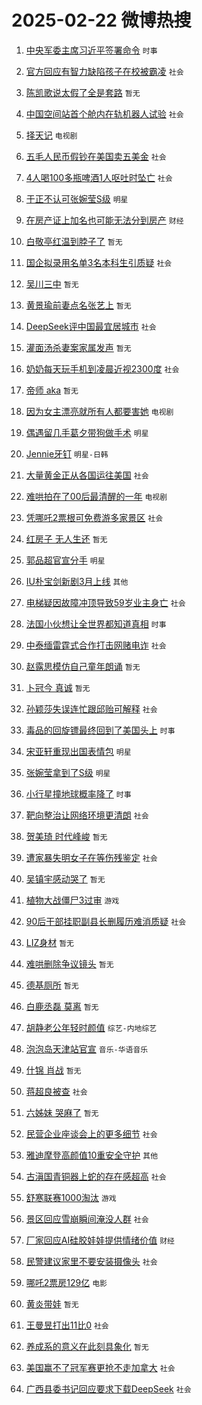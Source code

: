 # 2025-02-22 微博热搜 
1. [中央军委主席习近平签署命令](https://m.weibo.cn/search?containerid=100103type%3D1%26t%3D10%26q%3D%23%E4%B8%AD%E5%A4%AE%E5%86%9B%E5%A7%94%E4%B8%BB%E5%B8%AD%E4%B9%A0%E8%BF%91%E5%B9%B3%E7%AD%BE%E7%BD%B2%E5%91%BD%E4%BB%A4%23&stream_entry_id=51&isnewpage=1&extparam=seat%3D1%26c_type%3D51%26cate%3D10103%26pos%3D0%26q%3D%2523%25E4%25B8%25AD%25E5%25A4%25AE%25E5%2586%259B%25E5%25A7%2594%25E4%25B8%25BB%25E5%25B8%25AD%25E4%25B9%25A0%25E8%25BF%2591%25E5%25B9%25B3%25E7%25AD%25BE%25E7%25BD%25B2%25E5%2591%25BD%25E4%25BB%25A4%2523%26dgr%3D0%26filter_type%3Drealtimehot%26stream_entry_id%3D51%26display_time%3D1740162762%26pre_seqid%3D17401627623000107081204) `时事` 

2. [官方回应有智力缺陷孩子在校被霸凌](https://m.weibo.cn/search?containerid=100103type%3D1%26t%3D10%26q%3D%23%E5%AE%98%E6%96%B9%E5%9B%9E%E5%BA%94%E6%9C%89%E6%99%BA%E5%8A%9B%E7%BC%BA%E9%99%B7%E5%AD%A9%E5%AD%90%E5%9C%A8%E6%A0%A1%E8%A2%AB%E9%9C%B8%E5%87%8C%23&stream_entry_id=31&isnewpage=1&extparam=seat%3D1%26flag%3D2%26realpos%3D1%26lcate%3D5001%26c_type%3D31%26cate%3D5001%26pos%3D0%26band_rank%3D1%26q%3D%2523%25E5%25AE%2598%25E6%2596%25B9%25E5%259B%259E%25E5%25BA%2594%25E6%259C%2589%25E6%2599%25BA%25E5%258A%259B%25E7%25BC%25BA%25E9%2599%25B7%25E5%25AD%25A9%25E5%25AD%2590%25E5%259C%25A8%25E6%25A0%25A1%25E8%25A2%25AB%25E9%259C%25B8%25E5%2587%258C%2523%26dgr%3D0%26filter_type%3Drealtimehot%26stream_entry_id%3D31%26display_time%3D1740162762%26pre_seqid%3D17401627623000107081204) `社会` 

3. [陈凯歌说太假了全是套路](https://m.weibo.cn/search?containerid=100103type%3D1%26t%3D10%26q%3D%E9%99%88%E5%87%AF%E6%AD%8C%E8%AF%B4%E5%A4%AA%E5%81%87%E4%BA%86%E5%85%A8%E6%98%AF%E5%A5%97%E8%B7%AF&stream_entry_id=31&isnewpage=1&extparam=seat%3D1%26flag%3D2%26realpos%3D2%26lcate%3D5001%26c_type%3D31%26cate%3D5001%26pos%3D1%26band_rank%3D2%26q%3D%25E9%2599%2588%25E5%2587%25AF%25E6%25AD%258C%25E8%25AF%25B4%25E5%25A4%25AA%25E5%2581%2587%25E4%25BA%2586%25E5%2585%25A8%25E6%2598%25AF%25E5%25A5%2597%25E8%25B7%25AF%26dgr%3D0%26filter_type%3Drealtimehot%26stream_entry_id%3D31%26display_time%3D1740162762%26pre_seqid%3D17401627623000107081204) `暂无` 

4. [中国空间站首个舱内在轨机器人试验](https://m.weibo.cn/search?containerid=100103type%3D1%26t%3D10%26q%3D%23%E4%B8%AD%E5%9B%BD%E7%A9%BA%E9%97%B4%E7%AB%99%E9%A6%96%E4%B8%AA%E8%88%B1%E5%86%85%E5%9C%A8%E8%BD%A8%E6%9C%BA%E5%99%A8%E4%BA%BA%E8%AF%95%E9%AA%8C%23&stream_entry_id=31&isnewpage=1&extparam=seat%3D1%26flag%3D0%26realpos%3D3%26lcate%3D5001%26c_type%3D31%26cate%3D5001%26pos%3D2%26band_rank%3D3%26q%3D%2523%25E4%25B8%25AD%25E5%259B%25BD%25E7%25A9%25BA%25E9%2597%25B4%25E7%25AB%2599%25E9%25A6%2596%25E4%25B8%25AA%25E8%2588%25B1%25E5%2586%2585%25E5%259C%25A8%25E8%25BD%25A8%25E6%259C%25BA%25E5%2599%25A8%25E4%25BA%25BA%25E8%25AF%2595%25E9%25AA%258C%2523%26dgr%3D0%26filter_type%3Drealtimehot%26stream_entry_id%3D31%26display_time%3D1740162762%26pre_seqid%3D17401627623000107081204) `社会` 

5. [择天记](https://m.weibo.cn/search?containerid=100103type%3D1%26t%3D10%26q%3D%E6%8B%A9%E5%A4%A9%E8%AE%B0&stream_entry_id=31&isnewpage=1&extparam=seat%3D1%26flag%3D2%26realpos%3D4%26lcate%3D5001%26c_type%3D31%26cate%3D5001%26pos%3D3%26band_rank%3D4%26q%3D%25E6%258B%25A9%25E5%25A4%25A9%25E8%25AE%25B0%26dgr%3D0%26filter_type%3Drealtimehot%26stream_entry_id%3D31%26display_time%3D1740162762%26pre_seqid%3D17401627623000107081204) `电视剧` 

6. [五毛人民币假钞在美国卖五美金](https://m.weibo.cn/search?containerid=100103type%3D1%26t%3D10%26q%3D%23%E4%BA%94%E6%AF%9B%E4%BA%BA%E6%B0%91%E5%B8%81%E5%81%87%E9%92%9E%E5%9C%A8%E7%BE%8E%E5%9B%BD%E5%8D%96%E4%BA%94%E7%BE%8E%E9%87%91%23&stream_entry_id=31&isnewpage=1&extparam=seat%3D1%26flag%3D0%26realpos%3D5%26lcate%3D5001%26c_type%3D31%26cate%3D5001%26pos%3D4%26band_rank%3D5%26q%3D%2523%25E4%25BA%2594%25E6%25AF%259B%25E4%25BA%25BA%25E6%25B0%2591%25E5%25B8%2581%25E5%2581%2587%25E9%2592%259E%25E5%259C%25A8%25E7%25BE%258E%25E5%259B%25BD%25E5%258D%2596%25E4%25BA%2594%25E7%25BE%258E%25E9%2587%2591%2523%26dgr%3D0%26filter_type%3Drealtimehot%26stream_entry_id%3D31%26display_time%3D1740162762%26pre_seqid%3D17401627623000107081204) `社会` 

7. [4人喝100多瓶啤酒1人呕吐时坠亡](https://m.weibo.cn/search?containerid=100103type%3D1%26t%3D10%26q%3D%234%E4%BA%BA%E5%96%9D100%E5%A4%9A%E7%93%B6%E5%95%A4%E9%85%921%E4%BA%BA%E5%91%95%E5%90%90%E6%97%B6%E5%9D%A0%E4%BA%A1%23&stream_entry_id=31&isnewpage=1&extparam=seat%3D1%26flag%3D0%26realpos%3D6%26lcate%3D5001%26c_type%3D31%26cate%3D5001%26pos%3D5%26band_rank%3D6%26q%3D%25234%25E4%25BA%25BA%25E5%2596%259D100%25E5%25A4%259A%25E7%2593%25B6%25E5%2595%25A4%25E9%2585%25921%25E4%25BA%25BA%25E5%2591%2595%25E5%2590%2590%25E6%2597%25B6%25E5%259D%25A0%25E4%25BA%25A1%2523%26dgr%3D0%26filter_type%3Drealtimehot%26stream_entry_id%3D31%26display_time%3D1740162762%26pre_seqid%3D17401627623000107081204) `社会` 

8. [于正不认可张婉莹S级](https://m.weibo.cn/search?containerid=100103type%3D1%26t%3D10%26q%3D%23%E4%BA%8E%E6%AD%A3%E4%B8%8D%E8%AE%A4%E5%8F%AF%E5%BC%A0%E5%A9%89%E8%8E%B9S%E7%BA%A7%23&stream_entry_id=31&isnewpage=1&extparam=seat%3D1%26flag%3D0%26realpos%3D7%26lcate%3D5001%26c_type%3D31%26cate%3D5001%26pos%3D6%26band_rank%3D7%26q%3D%2523%25E4%25BA%258E%25E6%25AD%25A3%25E4%25B8%258D%25E8%25AE%25A4%25E5%258F%25AF%25E5%25BC%25A0%25E5%25A9%2589%25E8%258E%25B9S%25E7%25BA%25A7%2523%26dgr%3D0%26filter_type%3Drealtimehot%26stream_entry_id%3D31%26display_time%3D1740162762%26pre_seqid%3D17401627623000107081204) `明星` 

9. [在房产证上加名也可能无法分到房产](https://m.weibo.cn/search?containerid=100103type%3D1%26t%3D10%26q%3D%23%E5%9C%A8%E6%88%BF%E4%BA%A7%E8%AF%81%E4%B8%8A%E5%8A%A0%E5%90%8D%E4%B9%9F%E5%8F%AF%E8%83%BD%E6%97%A0%E6%B3%95%E5%88%86%E5%88%B0%E6%88%BF%E4%BA%A7%23&stream_entry_id=31&isnewpage=1&extparam=seat%3D1%26flag%3D0%26realpos%3D8%26lcate%3D5001%26c_type%3D31%26cate%3D5001%26pos%3D7%26band_rank%3D8%26q%3D%2523%25E5%259C%25A8%25E6%2588%25BF%25E4%25BA%25A7%25E8%25AF%2581%25E4%25B8%258A%25E5%258A%25A0%25E5%2590%258D%25E4%25B9%259F%25E5%258F%25AF%25E8%2583%25BD%25E6%2597%25A0%25E6%25B3%2595%25E5%2588%2586%25E5%2588%25B0%25E6%2588%25BF%25E4%25BA%25A7%2523%26dgr%3D0%26filter_type%3Drealtimehot%26stream_entry_id%3D31%26display_time%3D1740162762%26pre_seqid%3D17401627623000107081204) `财经` 

10. [白敬亭红温到脖子了](https://m.weibo.cn/search?containerid=100103type%3D1%26t%3D10%26q%3D%E7%99%BD%E6%95%AC%E4%BA%AD%E7%BA%A2%E6%B8%A9%E5%88%B0%E8%84%96%E5%AD%90%E4%BA%86&stream_entry_id=31&isnewpage=1&extparam=seat%3D1%26flag%3D1%26realpos%3D9%26lcate%3D5001%26c_type%3D31%26cate%3D5001%26pos%3D8%26band_rank%3D9%26q%3D%25E7%2599%25BD%25E6%2595%25AC%25E4%25BA%25AD%25E7%25BA%25A2%25E6%25B8%25A9%25E5%2588%25B0%25E8%2584%2596%25E5%25AD%2590%25E4%25BA%2586%26dgr%3D0%26filter_type%3Drealtimehot%26stream_entry_id%3D31%26display_time%3D1740162762%26pre_seqid%3D17401627623000107081204) `暂无` 

11. [国企拟录用名单3名本科生引质疑](https://m.weibo.cn/search?containerid=100103type%3D1%26t%3D10%26q%3D%23%E5%9B%BD%E4%BC%81%E6%8B%9F%E5%BD%95%E7%94%A8%E5%90%8D%E5%8D%953%E5%90%8D%E6%9C%AC%E7%A7%91%E7%94%9F%E5%BC%95%E8%B4%A8%E7%96%91%23&stream_entry_id=31&isnewpage=1&extparam=seat%3D1%26flag%3D0%26realpos%3D10%26lcate%3D5001%26c_type%3D31%26cate%3D5001%26pos%3D9%26band_rank%3D10%26q%3D%2523%25E5%259B%25BD%25E4%25BC%2581%25E6%258B%259F%25E5%25BD%2595%25E7%2594%25A8%25E5%2590%258D%25E5%258D%25953%25E5%2590%258D%25E6%259C%25AC%25E7%25A7%2591%25E7%2594%259F%25E5%25BC%2595%25E8%25B4%25A8%25E7%2596%2591%2523%26dgr%3D0%26filter_type%3Drealtimehot%26stream_entry_id%3D31%26display_time%3D1740162762%26pre_seqid%3D17401627623000107081204) `社会` 

12. [吴川三中](https://m.weibo.cn/search?containerid=100103type%3D1%26t%3D10%26q%3D%E5%90%B4%E5%B7%9D%E4%B8%89%E4%B8%AD&stream_entry_id=31&isnewpage=1&extparam=seat%3D1%26flag%3D2%26realpos%3D11%26lcate%3D5001%26c_type%3D31%26cate%3D5001%26pos%3D10%26band_rank%3D11%26q%3D%25E5%2590%25B4%25E5%25B7%259D%25E4%25B8%2589%25E4%25B8%25AD%26dgr%3D0%26filter_type%3Drealtimehot%26stream_entry_id%3D31%26display_time%3D1740162762%26pre_seqid%3D17401627623000107081204) `暂无` 

13. [黄景瑜前妻点名张艺上](https://m.weibo.cn/search?containerid=100103type%3D1%26t%3D10%26q%3D%23%E9%BB%84%E6%99%AF%E7%91%9C%E5%89%8D%E5%A6%BB%E7%82%B9%E5%90%8D%E5%BC%A0%E8%89%BA%E4%B8%8A%23&stream_entry_id=31&isnewpage=1&extparam=seat%3D1%26flag%3D2%26realpos%3D12%26lcate%3D5001%26c_type%3D31%26cate%3D5001%26pos%3D11%26band_rank%3D12%26q%3D%2523%25E9%25BB%2584%25E6%2599%25AF%25E7%2591%259C%25E5%2589%258D%25E5%25A6%25BB%25E7%2582%25B9%25E5%2590%258D%25E5%25BC%25A0%25E8%2589%25BA%25E4%25B8%258A%2523%26dgr%3D0%26filter_type%3Drealtimehot%26stream_entry_id%3D31%26display_time%3D1740162762%26pre_seqid%3D17401627623000107081204) `暂无` 

14. [DeepSeek评中国最宜居城市](https://m.weibo.cn/search?containerid=100103type%3D1%26t%3D10%26q%3D%23DeepSeek%E8%AF%84%E4%B8%AD%E5%9B%BD%E6%9C%80%E5%AE%9C%E5%B1%85%E5%9F%8E%E5%B8%82%23&stream_entry_id=31&isnewpage=1&extparam=seat%3D1%26flag%3D0%26realpos%3D13%26lcate%3D5001%26c_type%3D31%26cate%3D5001%26pos%3D12%26band_rank%3D13%26q%3D%2523DeepSeek%25E8%25AF%2584%25E4%25B8%25AD%25E5%259B%25BD%25E6%259C%2580%25E5%25AE%259C%25E5%25B1%2585%25E5%259F%258E%25E5%25B8%2582%2523%26dgr%3D0%26filter_type%3Drealtimehot%26stream_entry_id%3D31%26display_time%3D1740162762%26pre_seqid%3D17401627623000107081204) `社会` 

15. [灌面汤杀妻案家属发声](https://m.weibo.cn/search?containerid=100103type%3D1%26t%3D10%26q%3D%23%E7%81%8C%E9%9D%A2%E6%B1%A4%E6%9D%80%E5%A6%BB%E6%A1%88%E5%AE%B6%E5%B1%9E%E5%8F%91%E5%A3%B0%23&stream_entry_id=31&isnewpage=1&extparam=seat%3D1%26flag%3D0%26realpos%3D14%26lcate%3D5001%26c_type%3D31%26cate%3D5001%26pos%3D13%26band_rank%3D14%26q%3D%2523%25E7%2581%258C%25E9%259D%25A2%25E6%25B1%25A4%25E6%259D%2580%25E5%25A6%25BB%25E6%25A1%2588%25E5%25AE%25B6%25E5%25B1%259E%25E5%258F%2591%25E5%25A3%25B0%2523%26dgr%3D0%26filter_type%3Drealtimehot%26stream_entry_id%3D31%26display_time%3D1740162762%26pre_seqid%3D17401627623000107081204) `暂无` 

16. [奶奶每天玩手机到凌晨近视2300度](https://m.weibo.cn/search?containerid=100103type%3D1%26t%3D10%26q%3D%23%E5%A5%B6%E5%A5%B6%E6%AF%8F%E5%A4%A9%E7%8E%A9%E6%89%8B%E6%9C%BA%E5%88%B0%E5%87%8C%E6%99%A8%E8%BF%91%E8%A7%862300%E5%BA%A6%23&stream_entry_id=31&isnewpage=1&extparam=seat%3D1%26flag%3D0%26realpos%3D15%26lcate%3D5001%26c_type%3D31%26cate%3D5001%26pos%3D14%26band_rank%3D15%26q%3D%2523%25E5%25A5%25B6%25E5%25A5%25B6%25E6%25AF%258F%25E5%25A4%25A9%25E7%258E%25A9%25E6%2589%258B%25E6%259C%25BA%25E5%2588%25B0%25E5%2587%258C%25E6%2599%25A8%25E8%25BF%2591%25E8%25A7%25862300%25E5%25BA%25A6%2523%26dgr%3D0%26filter_type%3Drealtimehot%26stream_entry_id%3D31%26display_time%3D1740162762%26pre_seqid%3D17401627623000107081204) `社会` 

17. [帝师 aka](https://m.weibo.cn/search?containerid=100103type%3D1%26t%3D10%26q%3D%E5%B8%9D%E5%B8%88+aka&stream_entry_id=31&isnewpage=1&extparam=seat%3D1%26flag%3D0%26realpos%3D16%26lcate%3D5001%26c_type%3D31%26cate%3D5001%26pos%3D15%26band_rank%3D16%26q%3D%25E5%25B8%259D%25E5%25B8%2588%2520aka%26dgr%3D0%26filter_type%3Drealtimehot%26stream_entry_id%3D31%26display_time%3D1740162762%26pre_seqid%3D17401627623000107081204) `暂无` 

18. [因为女主漂亮就所有人都要害她](https://m.weibo.cn/search?containerid=100103type%3D1%26t%3D10%26q%3D%E5%9B%A0%E4%B8%BA%E5%A5%B3%E4%B8%BB%E6%BC%82%E4%BA%AE%E5%B0%B1%E6%89%80%E6%9C%89%E4%BA%BA%E9%83%BD%E8%A6%81%E5%AE%B3%E5%A5%B9&stream_entry_id=31&isnewpage=1&extparam=seat%3D1%26flag%3D0%26realpos%3D17%26lcate%3D5001%26c_type%3D31%26cate%3D5001%26pos%3D16%26band_rank%3D17%26q%3D%25E5%259B%25A0%25E4%25B8%25BA%25E5%25A5%25B3%25E4%25B8%25BB%25E6%25BC%2582%25E4%25BA%25AE%25E5%25B0%25B1%25E6%2589%2580%25E6%259C%2589%25E4%25BA%25BA%25E9%2583%25BD%25E8%25A6%2581%25E5%25AE%25B3%25E5%25A5%25B9%26dgr%3D0%26filter_type%3Drealtimehot%26stream_entry_id%3D31%26display_time%3D1740162762%26pre_seqid%3D17401627623000107081204) `电视剧` 

19. [偶遇留几手葛夕带狗做手术](https://m.weibo.cn/search?containerid=100103type%3D1%26t%3D10%26q%3D%23%E5%81%B6%E9%81%87%E7%95%99%E5%87%A0%E6%89%8B%E8%91%9B%E5%A4%95%E5%B8%A6%E7%8B%97%E5%81%9A%E6%89%8B%E6%9C%AF%23&stream_entry_id=31&isnewpage=1&extparam=seat%3D1%26flag%3D0%26realpos%3D18%26lcate%3D5001%26c_type%3D31%26cate%3D5001%26pos%3D17%26band_rank%3D18%26q%3D%2523%25E5%2581%25B6%25E9%2581%2587%25E7%2595%2599%25E5%2587%25A0%25E6%2589%258B%25E8%2591%259B%25E5%25A4%2595%25E5%25B8%25A6%25E7%258B%2597%25E5%2581%259A%25E6%2589%258B%25E6%259C%25AF%2523%26dgr%3D0%26filter_type%3Drealtimehot%26stream_entry_id%3D31%26display_time%3D1740162762%26pre_seqid%3D17401627623000107081204) `明星` 

20. [Jennie牙钉](https://m.weibo.cn/search?containerid=100103type%3D1%26t%3D10%26q%3D%23Jennie%E7%89%99%E9%92%89%23&stream_entry_id=31&isnewpage=1&extparam=seat%3D1%26flag%3D0%26realpos%3D19%26lcate%3D5001%26c_type%3D31%26cate%3D5001%26pos%3D18%26band_rank%3D19%26q%3D%2523Jennie%25E7%2589%2599%25E9%2592%2589%2523%26dgr%3D0%26filter_type%3Drealtimehot%26stream_entry_id%3D31%26display_time%3D1740162762%26pre_seqid%3D17401627623000107081204) `明星-日韩` 

21. [大量黄金正从各国运往美国](https://m.weibo.cn/search?containerid=100103type%3D1%26t%3D10%26q%3D%23%E5%A4%A7%E9%87%8F%E9%BB%84%E9%87%91%E6%AD%A3%E4%BB%8E%E5%90%84%E5%9B%BD%E8%BF%90%E5%BE%80%E7%BE%8E%E5%9B%BD%23&stream_entry_id=31&isnewpage=1&extparam=seat%3D1%26flag%3D0%26realpos%3D20%26lcate%3D5001%26c_type%3D31%26cate%3D5001%26pos%3D19%26band_rank%3D20%26q%3D%2523%25E5%25A4%25A7%25E9%2587%258F%25E9%25BB%2584%25E9%2587%2591%25E6%25AD%25A3%25E4%25BB%258E%25E5%2590%2584%25E5%259B%25BD%25E8%25BF%2590%25E5%25BE%2580%25E7%25BE%258E%25E5%259B%25BD%2523%26dgr%3D0%26filter_type%3Drealtimehot%26stream_entry_id%3D31%26display_time%3D1740162762%26pre_seqid%3D17401627623000107081204) `社会` 

22. [难哄拍在了00后最清醒的一年](https://m.weibo.cn/search?containerid=100103type%3D1%26t%3D10%26q%3D%E9%9A%BE%E5%93%84%E6%8B%8D%E5%9C%A8%E4%BA%8600%E5%90%8E%E6%9C%80%E6%B8%85%E9%86%92%E7%9A%84%E4%B8%80%E5%B9%B4&stream_entry_id=31&isnewpage=1&extparam=seat%3D1%26flag%3D2%26realpos%3D21%26lcate%3D5001%26c_type%3D31%26cate%3D5001%26pos%3D20%26band_rank%3D21%26q%3D%25E9%259A%25BE%25E5%2593%2584%25E6%258B%258D%25E5%259C%25A8%25E4%25BA%258600%25E5%2590%258E%25E6%259C%2580%25E6%25B8%2585%25E9%2586%2592%25E7%259A%2584%25E4%25B8%2580%25E5%25B9%25B4%26dgr%3D0%26filter_type%3Drealtimehot%26stream_entry_id%3D31%26display_time%3D1740162762%26pre_seqid%3D17401627623000107081204) `电视剧` 

23. [凭哪吒2票根可免费游多家景区](https://m.weibo.cn/search?containerid=100103type%3D1%26t%3D10%26q%3D%23%E5%87%AD%E5%93%AA%E5%90%922%E7%A5%A8%E6%A0%B9%E5%8F%AF%E5%85%8D%E8%B4%B9%E6%B8%B8%E5%A4%9A%E5%AE%B6%E6%99%AF%E5%8C%BA%23&stream_entry_id=31&isnewpage=1&extparam=seat%3D1%26flag%3D0%26realpos%3D22%26lcate%3D5001%26c_type%3D31%26cate%3D5001%26pos%3D21%26band_rank%3D22%26q%3D%2523%25E5%2587%25AD%25E5%2593%25AA%25E5%2590%25922%25E7%25A5%25A8%25E6%25A0%25B9%25E5%258F%25AF%25E5%2585%258D%25E8%25B4%25B9%25E6%25B8%25B8%25E5%25A4%259A%25E5%25AE%25B6%25E6%2599%25AF%25E5%258C%25BA%2523%26dgr%3D0%26filter_type%3Drealtimehot%26stream_entry_id%3D31%26display_time%3D1740162762%26pre_seqid%3D17401627623000107081204) `社会` 

24. [红房子 无人生还](https://m.weibo.cn/search?containerid=100103type%3D1%26t%3D10%26q%3D%E7%BA%A2%E6%88%BF%E5%AD%90+%E6%97%A0%E4%BA%BA%E7%94%9F%E8%BF%98&stream_entry_id=31&isnewpage=1&extparam=seat%3D1%26flag%3D0%26realpos%3D23%26lcate%3D5001%26c_type%3D31%26cate%3D5001%26pos%3D22%26band_rank%3D23%26q%3D%25E7%25BA%25A2%25E6%2588%25BF%25E5%25AD%2590%2520%25E6%2597%25A0%25E4%25BA%25BA%25E7%2594%259F%25E8%25BF%2598%26dgr%3D0%26filter_type%3Drealtimehot%26stream_entry_id%3D31%26display_time%3D1740162762%26pre_seqid%3D17401627623000107081204) `暂无` 

25. [郭品超官宣分手](https://m.weibo.cn/search?containerid=100103type%3D1%26t%3D10%26q%3D%23%E9%83%AD%E5%93%81%E8%B6%85%E5%AE%98%E5%AE%A3%E5%88%86%E6%89%8B%23&stream_entry_id=31&isnewpage=1&extparam=seat%3D1%26flag%3D0%26realpos%3D24%26lcate%3D5001%26c_type%3D31%26cate%3D5001%26pos%3D23%26band_rank%3D24%26q%3D%2523%25E9%2583%25AD%25E5%2593%2581%25E8%25B6%2585%25E5%25AE%2598%25E5%25AE%25A3%25E5%2588%2586%25E6%2589%258B%2523%26dgr%3D0%26filter_type%3Drealtimehot%26stream_entry_id%3D31%26display_time%3D1740162762%26pre_seqid%3D17401627623000107081204) `明星` 

26. [IU朴宝剑新剧3月上线](https://m.weibo.cn/search?containerid=100103type%3D1%26t%3D10%26q%3D%23IU%E6%9C%B4%E5%AE%9D%E5%89%91%E6%96%B0%E5%89%A73%E6%9C%88%E4%B8%8A%E7%BA%BF%23&stream_entry_id=31&isnewpage=1&extparam=seat%3D1%26flag%3D1%26realpos%3D25%26lcate%3D5001%26c_type%3D31%26cate%3D5001%26pos%3D24%26band_rank%3D25%26q%3D%2523IU%25E6%259C%25B4%25E5%25AE%259D%25E5%2589%2591%25E6%2596%25B0%25E5%2589%25A73%25E6%259C%2588%25E4%25B8%258A%25E7%25BA%25BF%2523%26dgr%3D0%26filter_type%3Drealtimehot%26stream_entry_id%3D31%26display_time%3D1740162762%26pre_seqid%3D17401627623000107081204) `其他` 

27. [电梯疑因故障冲顶导致59岁业主身亡](https://m.weibo.cn/search?containerid=100103type%3D1%26t%3D10%26q%3D%23%E7%94%B5%E6%A2%AF%E7%96%91%E5%9B%A0%E6%95%85%E9%9A%9C%E5%86%B2%E9%A1%B6%E5%AF%BC%E8%87%B459%E5%B2%81%E4%B8%9A%E4%B8%BB%E8%BA%AB%E4%BA%A1%23&stream_entry_id=31&isnewpage=1&extparam=seat%3D1%26flag%3D0%26realpos%3D26%26lcate%3D5001%26c_type%3D31%26cate%3D5001%26pos%3D25%26band_rank%3D26%26q%3D%2523%25E7%2594%25B5%25E6%25A2%25AF%25E7%2596%2591%25E5%259B%25A0%25E6%2595%2585%25E9%259A%259C%25E5%2586%25B2%25E9%25A1%25B6%25E5%25AF%25BC%25E8%2587%25B459%25E5%25B2%2581%25E4%25B8%259A%25E4%25B8%25BB%25E8%25BA%25AB%25E4%25BA%25A1%2523%26dgr%3D0%26filter_type%3Drealtimehot%26stream_entry_id%3D31%26display_time%3D1740162762%26pre_seqid%3D17401627623000107081204) `社会` 

28. [法国小伙想让全世界都知道真相](https://m.weibo.cn/search?containerid=100103type%3D1%26t%3D10%26q%3D%23%E6%B3%95%E5%9B%BD%E5%B0%8F%E4%BC%99%E6%83%B3%E8%AE%A9%E5%85%A8%E4%B8%96%E7%95%8C%E9%83%BD%E7%9F%A5%E9%81%93%E7%9C%9F%E7%9B%B8%23&stream_entry_id=31&isnewpage=1&extparam=seat%3D1%26flag%3D1%26realpos%3D27%26lcate%3D5001%26c_type%3D31%26cate%3D5001%26pos%3D26%26band_rank%3D27%26q%3D%2523%25E6%25B3%2595%25E5%259B%25BD%25E5%25B0%258F%25E4%25BC%2599%25E6%2583%25B3%25E8%25AE%25A9%25E5%2585%25A8%25E4%25B8%2596%25E7%2595%258C%25E9%2583%25BD%25E7%259F%25A5%25E9%2581%2593%25E7%259C%259F%25E7%259B%25B8%2523%26dgr%3D0%26filter_type%3Drealtimehot%26stream_entry_id%3D31%26display_time%3D1740162762%26pre_seqid%3D17401627623000107081204) `时事` 

29. [中泰缅雷霆式合作打击网赌电诈](https://m.weibo.cn/search?containerid=100103type%3D1%26t%3D10%26q%3D%23%E4%B8%AD%E6%B3%B0%E7%BC%85%E9%9B%B7%E9%9C%86%E5%BC%8F%E5%90%88%E4%BD%9C%E6%89%93%E5%87%BB%E7%BD%91%E8%B5%8C%E7%94%B5%E8%AF%88%23&stream_entry_id=31&isnewpage=1&extparam=seat%3D1%26flag%3D1%26realpos%3D28%26lcate%3D5001%26c_type%3D31%26cate%3D5001%26pos%3D27%26band_rank%3D28%26q%3D%2523%25E4%25B8%25AD%25E6%25B3%25B0%25E7%25BC%2585%25E9%259B%25B7%25E9%259C%2586%25E5%25BC%258F%25E5%2590%2588%25E4%25BD%259C%25E6%2589%2593%25E5%2587%25BB%25E7%25BD%2591%25E8%25B5%258C%25E7%2594%25B5%25E8%25AF%2588%2523%26dgr%3D0%26filter_type%3Drealtimehot%26stream_entry_id%3D31%26display_time%3D1740162762%26pre_seqid%3D17401627623000107081204) `社会` 

30. [赵露思模仿自己童年朗诵](https://m.weibo.cn/search?containerid=100103type%3D1%26t%3D10%26q%3D%23%E8%B5%B5%E9%9C%B2%E6%80%9D%E6%A8%A1%E4%BB%BF%E8%87%AA%E5%B7%B1%E7%AB%A5%E5%B9%B4%E6%9C%97%E8%AF%B5%23&stream_entry_id=31&isnewpage=1&extparam=seat%3D1%26flag%3D0%26realpos%3D29%26lcate%3D5001%26c_type%3D31%26cate%3D5001%26pos%3D28%26band_rank%3D29%26q%3D%2523%25E8%25B5%25B5%25E9%259C%25B2%25E6%2580%259D%25E6%25A8%25A1%25E4%25BB%25BF%25E8%2587%25AA%25E5%25B7%25B1%25E7%25AB%25A5%25E5%25B9%25B4%25E6%259C%2597%25E8%25AF%25B5%2523%26dgr%3D0%26filter_type%3Drealtimehot%26stream_entry_id%3D31%26display_time%3D1740162762%26pre_seqid%3D17401627623000107081204) `暂无` 

31. [卜冠今 真诚](https://m.weibo.cn/search?containerid=100103type%3D1%26t%3D10%26q%3D%E5%8D%9C%E5%86%A0%E4%BB%8A+%E7%9C%9F%E8%AF%9A&stream_entry_id=31&isnewpage=1&extparam=seat%3D1%26flag%3D0%26realpos%3D30%26lcate%3D5001%26c_type%3D31%26cate%3D5001%26pos%3D29%26band_rank%3D30%26q%3D%25E5%258D%259C%25E5%2586%25A0%25E4%25BB%258A%2520%25E7%259C%259F%25E8%25AF%259A%26dgr%3D0%26filter_type%3Drealtimehot%26stream_entry_id%3D31%26display_time%3D1740162762%26pre_seqid%3D17401627623000107081204) `暂无` 

32. [孙颖莎失误连忙跟邱贻可解释](https://m.weibo.cn/search?containerid=100103type%3D1%26t%3D10%26q%3D%23%E5%AD%99%E9%A2%96%E8%8E%8E%E5%A4%B1%E8%AF%AF%E8%BF%9E%E5%BF%99%E8%B7%9F%E9%82%B1%E8%B4%BB%E5%8F%AF%E8%A7%A3%E9%87%8A%23&stream_entry_id=31&isnewpage=1&extparam=seat%3D1%26flag%3D0%26realpos%3D31%26lcate%3D5001%26c_type%3D31%26cate%3D5001%26pos%3D30%26band_rank%3D31%26q%3D%2523%25E5%25AD%2599%25E9%25A2%2596%25E8%258E%258E%25E5%25A4%25B1%25E8%25AF%25AF%25E8%25BF%259E%25E5%25BF%2599%25E8%25B7%259F%25E9%2582%25B1%25E8%25B4%25BB%25E5%258F%25AF%25E8%25A7%25A3%25E9%2587%258A%2523%26dgr%3D0%26filter_type%3Drealtimehot%26stream_entry_id%3D31%26display_time%3D1740162762%26pre_seqid%3D17401627623000107081204) `社会` 

33. [毒品的回旋镖最终回到了美国头上](https://m.weibo.cn/search?containerid=100103type%3D1%26t%3D10%26q%3D%23%E6%AF%92%E5%93%81%E7%9A%84%E5%9B%9E%E6%97%8B%E9%95%96%E6%9C%80%E7%BB%88%E5%9B%9E%E5%88%B0%E4%BA%86%E7%BE%8E%E5%9B%BD%E5%A4%B4%E4%B8%8A%23&stream_entry_id=31&isnewpage=1&extparam=seat%3D1%26flag%3D0%26realpos%3D32%26lcate%3D5001%26c_type%3D31%26cate%3D5001%26pos%3D31%26band_rank%3D32%26q%3D%2523%25E6%25AF%2592%25E5%2593%2581%25E7%259A%2584%25E5%259B%259E%25E6%2597%258B%25E9%2595%2596%25E6%259C%2580%25E7%25BB%2588%25E5%259B%259E%25E5%2588%25B0%25E4%25BA%2586%25E7%25BE%258E%25E5%259B%25BD%25E5%25A4%25B4%25E4%25B8%258A%2523%26dgr%3D0%26filter_type%3Drealtimehot%26stream_entry_id%3D31%26display_time%3D1740162762%26pre_seqid%3D17401627623000107081204) `时事` 

34. [宋亚轩重现出国表情包](https://m.weibo.cn/search?containerid=100103type%3D1%26t%3D10%26q%3D%23%E5%AE%8B%E4%BA%9A%E8%BD%A9%E9%87%8D%E7%8E%B0%E5%87%BA%E5%9B%BD%E8%A1%A8%E6%83%85%E5%8C%85%23&stream_entry_id=31&isnewpage=1&extparam=seat%3D1%26flag%3D0%26realpos%3D33%26lcate%3D5001%26c_type%3D31%26cate%3D5001%26pos%3D32%26band_rank%3D33%26q%3D%2523%25E5%25AE%258B%25E4%25BA%259A%25E8%25BD%25A9%25E9%2587%258D%25E7%258E%25B0%25E5%2587%25BA%25E5%259B%25BD%25E8%25A1%25A8%25E6%2583%2585%25E5%258C%2585%2523%26dgr%3D0%26filter_type%3Drealtimehot%26stream_entry_id%3D31%26display_time%3D1740162762%26pre_seqid%3D17401627623000107081204) `明星` 

35. [张婉莹拿到了S级](https://m.weibo.cn/search?containerid=100103type%3D1%26t%3D10%26q%3D%23%E5%BC%A0%E5%A9%89%E8%8E%B9%E6%8B%BF%E5%88%B0%E4%BA%86S%E7%BA%A7%23&stream_entry_id=31&isnewpage=1&extparam=seat%3D1%26flag%3D0%26realpos%3D34%26lcate%3D5001%26c_type%3D31%26cate%3D5001%26pos%3D33%26band_rank%3D34%26q%3D%2523%25E5%25BC%25A0%25E5%25A9%2589%25E8%258E%25B9%25E6%258B%25BF%25E5%2588%25B0%25E4%25BA%2586S%25E7%25BA%25A7%2523%26dgr%3D0%26filter_type%3Drealtimehot%26stream_entry_id%3D31%26display_time%3D1740162762%26pre_seqid%3D17401627623000107081204) `明星` 

36. [小行星撞地球概率降了](https://m.weibo.cn/search?containerid=100103type%3D1%26t%3D10%26q%3D%23%E5%B0%8F%E8%A1%8C%E6%98%9F%E6%92%9E%E5%9C%B0%E7%90%83%E6%A6%82%E7%8E%87%E9%99%8D%E4%BA%86%23&stream_entry_id=31&isnewpage=1&extparam=seat%3D1%26flag%3D0%26realpos%3D35%26lcate%3D5001%26c_type%3D31%26cate%3D5001%26pos%3D34%26band_rank%3D35%26q%3D%2523%25E5%25B0%258F%25E8%25A1%258C%25E6%2598%259F%25E6%2592%259E%25E5%259C%25B0%25E7%2590%2583%25E6%25A6%2582%25E7%258E%2587%25E9%2599%258D%25E4%25BA%2586%2523%26dgr%3D0%26filter_type%3Drealtimehot%26stream_entry_id%3D31%26display_time%3D1740162762%26pre_seqid%3D17401627623000107081204) `时事` 

37. [靶向整治让网络环境更清朗](https://m.weibo.cn/search?containerid=100103type%3D1%26t%3D10%26q%3D%23%E9%9D%B6%E5%90%91%E6%95%B4%E6%B2%BB%E8%AE%A9%E7%BD%91%E7%BB%9C%E7%8E%AF%E5%A2%83%E6%9B%B4%E6%B8%85%E6%9C%97%23&stream_entry_id=31&isnewpage=1&extparam=seat%3D1%26flag%3D1%26realpos%3D36%26lcate%3D5001%26c_type%3D31%26cate%3D5001%26pos%3D35%26band_rank%3D36%26q%3D%2523%25E9%259D%25B6%25E5%2590%2591%25E6%2595%25B4%25E6%25B2%25BB%25E8%25AE%25A9%25E7%25BD%2591%25E7%25BB%259C%25E7%258E%25AF%25E5%25A2%2583%25E6%259B%25B4%25E6%25B8%2585%25E6%259C%2597%2523%26dgr%3D0%26filter_type%3Drealtimehot%26stream_entry_id%3D31%26display_time%3D1740162762%26pre_seqid%3D17401627623000107081204) `社会` 

38. [贺美琦 时代峰峻](https://m.weibo.cn/search?containerid=100103type%3D1%26t%3D10%26q%3D%E8%B4%BA%E7%BE%8E%E7%90%A6+%E6%97%B6%E4%BB%A3%E5%B3%B0%E5%B3%BB&stream_entry_id=31&isnewpage=1&extparam=seat%3D1%26flag%3D0%26realpos%3D37%26lcate%3D5001%26c_type%3D31%26cate%3D5001%26pos%3D36%26band_rank%3D37%26q%3D%25E8%25B4%25BA%25E7%25BE%258E%25E7%2590%25A6%2520%25E6%2597%25B6%25E4%25BB%25A3%25E5%25B3%25B0%25E5%25B3%25BB%26dgr%3D0%26filter_type%3Drealtimehot%26stream_entry_id%3D31%26display_time%3D1740162762%26pre_seqid%3D17401627623000107081204) `暂无` 

39. [遭家暴失明女子在等伤残鉴定](https://m.weibo.cn/search?containerid=100103type%3D1%26t%3D10%26q%3D%23%E9%81%AD%E5%AE%B6%E6%9A%B4%E5%A4%B1%E6%98%8E%E5%A5%B3%E5%AD%90%E5%9C%A8%E7%AD%89%E4%BC%A4%E6%AE%8B%E9%89%B4%E5%AE%9A%23&stream_entry_id=31&isnewpage=1&extparam=seat%3D1%26flag%3D0%26realpos%3D38%26lcate%3D5001%26c_type%3D31%26cate%3D5001%26pos%3D37%26band_rank%3D38%26q%3D%2523%25E9%2581%25AD%25E5%25AE%25B6%25E6%259A%25B4%25E5%25A4%25B1%25E6%2598%258E%25E5%25A5%25B3%25E5%25AD%2590%25E5%259C%25A8%25E7%25AD%2589%25E4%25BC%25A4%25E6%25AE%258B%25E9%2589%25B4%25E5%25AE%259A%2523%26dgr%3D0%26filter_type%3Drealtimehot%26stream_entry_id%3D31%26display_time%3D1740162762%26pre_seqid%3D17401627623000107081204) `社会` 

40. [吴镇宇感动哭了](https://m.weibo.cn/search?containerid=100103type%3D1%26t%3D10%26q%3D%E5%90%B4%E9%95%87%E5%AE%87%E6%84%9F%E5%8A%A8%E5%93%AD%E4%BA%86&stream_entry_id=31&isnewpage=1&extparam=seat%3D1%26flag%3D0%26realpos%3D39%26lcate%3D5001%26c_type%3D31%26cate%3D5001%26pos%3D38%26band_rank%3D39%26q%3D%25E5%2590%25B4%25E9%2595%2587%25E5%25AE%2587%25E6%2584%259F%25E5%258A%25A8%25E5%2593%25AD%25E4%25BA%2586%26dgr%3D0%26filter_type%3Drealtimehot%26stream_entry_id%3D31%26display_time%3D1740162762%26pre_seqid%3D17401627623000107081204) `暂无` 

41. [植物大战僵尸3过审](https://m.weibo.cn/search?containerid=100103type%3D1%26t%3D10%26q%3D%23%E6%A4%8D%E7%89%A9%E5%A4%A7%E6%88%98%E5%83%B5%E5%B0%B83%E8%BF%87%E5%AE%A1%23&stream_entry_id=31&isnewpage=1&extparam=seat%3D1%26flag%3D0%26realpos%3D40%26lcate%3D5001%26c_type%3D31%26cate%3D5001%26pos%3D39%26band_rank%3D40%26q%3D%2523%25E6%25A4%258D%25E7%2589%25A9%25E5%25A4%25A7%25E6%2588%2598%25E5%2583%25B5%25E5%25B0%25B83%25E8%25BF%2587%25E5%25AE%25A1%2523%26dgr%3D0%26filter_type%3Drealtimehot%26stream_entry_id%3D31%26display_time%3D1740162762%26pre_seqid%3D17401627623000107081204) `游戏` 

42. [90后干部挂职副县长删履历难消质疑](https://m.weibo.cn/search?containerid=100103type%3D1%26t%3D10%26q%3D%2390%E5%90%8E%E5%B9%B2%E9%83%A8%E6%8C%82%E8%81%8C%E5%89%AF%E5%8E%BF%E9%95%BF%E5%88%A0%E5%B1%A5%E5%8E%86%E9%9A%BE%E6%B6%88%E8%B4%A8%E7%96%91%23&stream_entry_id=31&isnewpage=1&extparam=seat%3D1%26flag%3D0%26realpos%3D41%26lcate%3D5001%26c_type%3D31%26cate%3D5001%26pos%3D40%26band_rank%3D41%26q%3D%252390%25E5%2590%258E%25E5%25B9%25B2%25E9%2583%25A8%25E6%258C%2582%25E8%2581%258C%25E5%2589%25AF%25E5%258E%25BF%25E9%2595%25BF%25E5%2588%25A0%25E5%25B1%25A5%25E5%258E%2586%25E9%259A%25BE%25E6%25B6%2588%25E8%25B4%25A8%25E7%2596%2591%2523%26dgr%3D0%26filter_type%3Drealtimehot%26stream_entry_id%3D31%26display_time%3D1740162762%26pre_seqid%3D17401627623000107081204) `社会` 

43. [LIZ身材](https://m.weibo.cn/search?containerid=100103type%3D1%26t%3D10%26q%3DLIZ%E8%BA%AB%E6%9D%90&stream_entry_id=31&isnewpage=1&extparam=seat%3D1%26flag%3D0%26realpos%3D42%26lcate%3D5001%26c_type%3D31%26cate%3D5001%26pos%3D41%26band_rank%3D42%26q%3DLIZ%25E8%25BA%25AB%25E6%259D%2590%26dgr%3D0%26filter_type%3Drealtimehot%26stream_entry_id%3D31%26display_time%3D1740162762%26pre_seqid%3D17401627623000107081204) `暂无` 

44. [难哄删除争议镜头](https://m.weibo.cn/search?containerid=100103type%3D1%26t%3D10%26q%3D%E9%9A%BE%E5%93%84%E5%88%A0%E9%99%A4%E4%BA%89%E8%AE%AE%E9%95%9C%E5%A4%B4&stream_entry_id=31&isnewpage=1&extparam=seat%3D1%26flag%3D0%26realpos%3D43%26lcate%3D5001%26c_type%3D31%26cate%3D5001%26pos%3D42%26band_rank%3D43%26q%3D%25E9%259A%25BE%25E5%2593%2584%25E5%2588%25A0%25E9%2599%25A4%25E4%25BA%2589%25E8%25AE%25AE%25E9%2595%259C%25E5%25A4%25B4%26dgr%3D0%26filter_type%3Drealtimehot%26stream_entry_id%3D31%26display_time%3D1740162762%26pre_seqid%3D17401627623000107081204) `暂无` 

45. [德基厕所](https://m.weibo.cn/search?containerid=100103type%3D1%26t%3D10%26q%3D%E5%BE%B7%E5%9F%BA%E5%8E%95%E6%89%80&stream_entry_id=31&isnewpage=1&extparam=seat%3D1%26flag%3D0%26realpos%3D44%26lcate%3D5001%26c_type%3D31%26cate%3D5001%26pos%3D43%26band_rank%3D44%26q%3D%25E5%25BE%25B7%25E5%259F%25BA%25E5%258E%2595%25E6%2589%2580%26dgr%3D0%26filter_type%3Drealtimehot%26stream_entry_id%3D31%26display_time%3D1740162762%26pre_seqid%3D17401627623000107081204) `暂无` 

46. [白鹿丞磊 莫离](https://m.weibo.cn/search?containerid=100103type%3D1%26t%3D10%26q%3D%E7%99%BD%E9%B9%BF%E4%B8%9E%E7%A3%8A+%E8%8E%AB%E7%A6%BB&stream_entry_id=31&isnewpage=1&extparam=seat%3D1%26flag%3D0%26realpos%3D45%26lcate%3D5001%26c_type%3D31%26cate%3D5001%26pos%3D44%26band_rank%3D45%26q%3D%25E7%2599%25BD%25E9%25B9%25BF%25E4%25B8%259E%25E7%25A3%258A%2520%25E8%258E%25AB%25E7%25A6%25BB%26dgr%3D0%26filter_type%3Drealtimehot%26stream_entry_id%3D31%26display_time%3D1740162762%26pre_seqid%3D17401627623000107081204) `暂无` 

47. [胡静老公年轻时颜值](https://m.weibo.cn/search?containerid=100103type%3D1%26t%3D10%26q%3D%23%E8%83%A1%E9%9D%99%E8%80%81%E5%85%AC%E5%B9%B4%E8%BD%BB%E6%97%B6%E9%A2%9C%E5%80%BC%23&stream_entry_id=31&isnewpage=1&extparam=seat%3D1%26flag%3D0%26realpos%3D46%26lcate%3D5001%26c_type%3D31%26cate%3D5001%26pos%3D45%26band_rank%3D46%26q%3D%2523%25E8%2583%25A1%25E9%259D%2599%25E8%2580%2581%25E5%2585%25AC%25E5%25B9%25B4%25E8%25BD%25BB%25E6%2597%25B6%25E9%25A2%259C%25E5%2580%25BC%2523%26dgr%3D0%26filter_type%3Drealtimehot%26stream_entry_id%3D31%26display_time%3D1740162762%26pre_seqid%3D17401627623000107081204) `综艺-内地综艺` 

48. [泡泡岛天津站官宣](https://m.weibo.cn/search?containerid=100103type%3D1%26t%3D10%26q%3D%23%E6%B3%A1%E6%B3%A1%E5%B2%9B%E5%A4%A9%E6%B4%A5%E7%AB%99%E5%AE%98%E5%AE%A3%23&stream_entry_id=31&isnewpage=1&extparam=seat%3D1%26flag%3D1%26realpos%3D47%26lcate%3D5001%26c_type%3D31%26cate%3D5001%26pos%3D46%26band_rank%3D47%26q%3D%2523%25E6%25B3%25A1%25E6%25B3%25A1%25E5%25B2%259B%25E5%25A4%25A9%25E6%25B4%25A5%25E7%25AB%2599%25E5%25AE%2598%25E5%25AE%25A3%2523%26dgr%3D0%26filter_type%3Drealtimehot%26stream_entry_id%3D31%26display_time%3D1740162762%26pre_seqid%3D17401627623000107081204) `音乐-华语音乐` 

49. [什锦 肖战](https://m.weibo.cn/search?containerid=100103type%3D1%26t%3D10%26q%3D%E4%BB%80%E9%94%A6+%E8%82%96%E6%88%98&stream_entry_id=31&isnewpage=1&extparam=seat%3D1%26flag%3D0%26realpos%3D48%26lcate%3D5001%26c_type%3D31%26cate%3D5001%26pos%3D47%26band_rank%3D48%26q%3D%25E4%25BB%2580%25E9%2594%25A6%2520%25E8%2582%2596%25E6%2588%2598%26dgr%3D0%26filter_type%3Drealtimehot%26stream_entry_id%3D31%26display_time%3D1740162762%26pre_seqid%3D17401627623000107081204) `暂无` 

50. [蒋超良被查](https://m.weibo.cn/search?containerid=100103type%3D1%26t%3D10%26q%3D%23%E8%92%8B%E8%B6%85%E8%89%AF%E8%A2%AB%E6%9F%A5%23&stream_entry_id=31&isnewpage=1&extparam=seat%3D1%26flag%3D0%26realpos%3D49%26lcate%3D5001%26c_type%3D31%26cate%3D5001%26pos%3D48%26band_rank%3D49%26q%3D%2523%25E8%2592%258B%25E8%25B6%2585%25E8%2589%25AF%25E8%25A2%25AB%25E6%259F%25A5%2523%26dgr%3D0%26filter_type%3Drealtimehot%26stream_entry_id%3D31%26display_time%3D1740162762%26pre_seqid%3D17401627623000107081204) `社会` 

51. [六姊妹 哭麻了](https://m.weibo.cn/search?containerid=100103type%3D1%26t%3D10%26q%3D%E5%85%AD%E5%A7%8A%E5%A6%B9+%E5%93%AD%E9%BA%BB%E4%BA%86&stream_entry_id=31&isnewpage=1&extparam=seat%3D1%26flag%3D0%26realpos%3D50%26lcate%3D5001%26c_type%3D31%26cate%3D5001%26pos%3D49%26band_rank%3D50%26q%3D%25E5%2585%25AD%25E5%25A7%258A%25E5%25A6%25B9%2520%25E5%2593%25AD%25E9%25BA%25BB%25E4%25BA%2586%26dgr%3D0%26filter_type%3Drealtimehot%26stream_entry_id%3D31%26display_time%3D1740162762%26pre_seqid%3D17401627623000107081204) `暂无` 

52. [民营企业座谈会上的更多细节](https://m.weibo.cn/search?containerid=100103type%3D1%26t%3D10%26q%3D%23%E6%B0%91%E8%90%A5%E4%BC%81%E4%B8%9A%E5%BA%A7%E8%B0%88%E4%BC%9A%E4%B8%8A%E7%9A%84%E6%9B%B4%E5%A4%9A%E7%BB%86%E8%8A%82%23&stream_entry_id=51&isnewpage=1&extparam=seat%3D1%26cate%3D10103%26stream_entry_id%3D51%26pos%3D0%26filter_type%3Drealtimehot%26dgr%3D0%26c_type%3D51%26q%3D%2523%25E6%25B0%2591%25E8%2590%25A5%25E4%25BC%2581%25E4%25B8%259A%25E5%25BA%25A7%25E8%25B0%2588%25E4%25BC%259A%25E4%25B8%258A%25E7%259A%2584%25E6%259B%25B4%25E5%25A4%259A%25E7%25BB%2586%25E8%258A%2582%2523%26display_time%3D1740158464%26pre_seqid%3D1740158464683021843621) `社会` 

53. [雅迪摩登高颜值10重安全守护](https://m.weibo.cn/search?containerid=100103type%3D1%26t%3D10%26q%3D%23%E9%9B%85%E8%BF%AA%E6%91%A9%E7%99%BB%E9%AB%98%E9%A2%9C%E5%80%BC10%E9%87%8D%E5%AE%89%E5%85%A8%E5%AE%88%E6%8A%A4%23&stream_entry_id=31&isnewpage=1&extparam=seat%3D1%26band_rank%3D4%26filter_type%3Drealtimehot%26c_type%3D31%26q%3D%2523%25E9%259B%2585%25E8%25BF%25AA%25E6%2591%25A9%25E7%2599%25BB%25E9%25AB%2598%25E9%25A2%259C%25E5%2580%25BC10%25E9%2587%258D%25E5%25AE%2589%25E5%2585%25A8%25E5%25AE%2588%25E6%258A%25A4%2523%26lcate%3D5001%26cate%3D5001%26adid%3D276467%26is_ad_pos%3D1%26stream_entry_id%3D31%26dgr%3D0%26pos%3D3%26topic_ad%3D1%26display_time%3D1740158464%26pre_seqid%3D1740158464683021843621) `其他` 

54. [古滇国青铜器上蛇的存在感超高](https://m.weibo.cn/search?containerid=100103type%3D1%26t%3D10%26q%3D%23%E5%8F%A4%E6%BB%87%E5%9B%BD%E9%9D%92%E9%93%9C%E5%99%A8%E4%B8%8A%E8%9B%87%E7%9A%84%E5%AD%98%E5%9C%A8%E6%84%9F%E8%B6%85%E9%AB%98%23&stream_entry_id=31&isnewpage=1&extparam=seat%3D1%26band_rank%3D10%26flag%3D1%26filter_type%3Drealtimehot%26c_type%3D31%26lcate%3D5001%26cate%3D5001%26stream_entry_id%3D31%26q%3D%2523%25E5%258F%25A4%25E6%25BB%2587%25E5%259B%25BD%25E9%259D%2592%25E9%2593%259C%25E5%2599%25A8%25E4%25B8%258A%25E8%259B%2587%25E7%259A%2584%25E5%25AD%2598%25E5%259C%25A8%25E6%2584%259F%25E8%25B6%2585%25E9%25AB%2598%2523%26pos%3D10%26realpos%3D10%26dgr%3D0%26display_time%3D1740158464%26pre_seqid%3D1740158464683021843621) `社会` 

55. [舒寒联赛1000淘汰](https://m.weibo.cn/search?containerid=100103type%3D1%26t%3D10%26q%3D%23%E8%88%92%E5%AF%92%E8%81%94%E8%B5%9B1000%E6%B7%98%E6%B1%B0%23&stream_entry_id=31&isnewpage=1&extparam=seat%3D1%26band_rank%3D25%26flag%3D1%26filter_type%3Drealtimehot%26c_type%3D31%26lcate%3D5001%26cate%3D5001%26stream_entry_id%3D31%26q%3D%2523%25E8%2588%2592%25E5%25AF%2592%25E8%2581%2594%25E8%25B5%259B1000%25E6%25B7%2598%25E6%25B1%25B0%2523%26pos%3D25%26realpos%3D25%26dgr%3D0%26display_time%3D1740158464%26pre_seqid%3D1740158464683021843621) `游戏` 

56. [景区回应雪崩瞬间淹没人群](https://m.weibo.cn/search?containerid=100103type%3D1%26t%3D10%26q%3D%23%E6%99%AF%E5%8C%BA%E5%9B%9E%E5%BA%94%E9%9B%AA%E5%B4%A9%E7%9E%AC%E9%97%B4%E6%B7%B9%E6%B2%A1%E4%BA%BA%E7%BE%A4%23&stream_entry_id=31&isnewpage=1&extparam=seat%3D1%26band_rank%3D34%26flag%3D1%26filter_type%3Drealtimehot%26c_type%3D31%26lcate%3D5001%26cate%3D5001%26stream_entry_id%3D31%26q%3D%2523%25E6%2599%25AF%25E5%258C%25BA%25E5%259B%259E%25E5%25BA%2594%25E9%259B%25AA%25E5%25B4%25A9%25E7%259E%25AC%25E9%2597%25B4%25E6%25B7%25B9%25E6%25B2%25A1%25E4%25BA%25BA%25E7%25BE%25A4%2523%26pos%3D34%26realpos%3D34%26dgr%3D0%26display_time%3D1740158464%26pre_seqid%3D1740158464683021843621) `社会` 

57. [厂家回应AI硅胶娃娃提供情绪价值](https://m.weibo.cn/search?containerid=100103type%3D1%26t%3D10%26q%3D%23%E5%8E%82%E5%AE%B6%E5%9B%9E%E5%BA%94AI%E7%A1%85%E8%83%B6%E5%A8%83%E5%A8%83%E6%8F%90%E4%BE%9B%E6%83%85%E7%BB%AA%E4%BB%B7%E5%80%BC%23&stream_entry_id=31&isnewpage=1&extparam=seat%3D1%26band_rank%3D38%26flag%3D1%26filter_type%3Drealtimehot%26c_type%3D31%26lcate%3D5001%26cate%3D5001%26stream_entry_id%3D31%26q%3D%2523%25E5%258E%2582%25E5%25AE%25B6%25E5%259B%259E%25E5%25BA%2594AI%25E7%25A1%2585%25E8%2583%25B6%25E5%25A8%2583%25E5%25A8%2583%25E6%258F%2590%25E4%25BE%259B%25E6%2583%2585%25E7%25BB%25AA%25E4%25BB%25B7%25E5%2580%25BC%2523%26pos%3D38%26realpos%3D38%26dgr%3D0%26display_time%3D1740158464%26pre_seqid%3D1740158464683021843621) `财经` 

58. [民警建议家里不要安装摄像头](https://m.weibo.cn/search?containerid=100103type%3D1%26t%3D10%26q%3D%23%E6%B0%91%E8%AD%A6%E5%BB%BA%E8%AE%AE%E5%AE%B6%E9%87%8C%E4%B8%8D%E8%A6%81%E5%AE%89%E8%A3%85%E6%91%84%E5%83%8F%E5%A4%B4%23&stream_entry_id=31&isnewpage=1&extparam=seat%3D1%26band_rank%3D46%26flag%3D0%26filter_type%3Drealtimehot%26c_type%3D31%26lcate%3D5001%26cate%3D5001%26stream_entry_id%3D31%26q%3D%2523%25E6%25B0%2591%25E8%25AD%25A6%25E5%25BB%25BA%25E8%25AE%25AE%25E5%25AE%25B6%25E9%2587%258C%25E4%25B8%258D%25E8%25A6%2581%25E5%25AE%2589%25E8%25A3%2585%25E6%2591%2584%25E5%2583%258F%25E5%25A4%25B4%2523%26pos%3D46%26realpos%3D46%26dgr%3D0%26display_time%3D1740158464%26pre_seqid%3D1740158464683021843621) `社会` 

59. [哪吒2票房129亿](https://m.weibo.cn/search?containerid=100103type%3D1%26t%3D10%26q%3D%23%E5%93%AA%E5%90%922%E7%A5%A8%E6%88%BF129%E4%BA%BF%23&stream_entry_id=31&isnewpage=1&extparam=seat%3D1%26band_rank%3D48%26flag%3D0%26filter_type%3Drealtimehot%26c_type%3D31%26lcate%3D5001%26cate%3D5001%26stream_entry_id%3D31%26q%3D%2523%25E5%2593%25AA%25E5%2590%25922%25E7%25A5%25A8%25E6%2588%25BF129%25E4%25BA%25BF%2523%26pos%3D48%26realpos%3D48%26dgr%3D0%26display_time%3D1740158464%26pre_seqid%3D1740158464683021843621) `电影` 

60. [黄炎带娃](https://m.weibo.cn/search?containerid=100103type%3D1%26t%3D10%26q%3D%E9%BB%84%E7%82%8E%E5%B8%A6%E5%A8%83&stream_entry_id=31&isnewpage=1&extparam=seat%3D1%26band_rank%3D50%26flag%3D1%26filter_type%3Drealtimehot%26c_type%3D31%26lcate%3D5001%26cate%3D5001%26stream_entry_id%3D31%26q%3D%25E9%25BB%2584%25E7%2582%258E%25E5%25B8%25A6%25E5%25A8%2583%26pos%3D50%26realpos%3D50%26dgr%3D0%26display_time%3D1740158464%26pre_seqid%3D1740158464683021843621) `暂无` 

61. [王曼昱打出11比0](https://m.weibo.cn/search?containerid=100103type%3D1%26t%3D10%26q%3D%23%E7%8E%8B%E6%9B%BC%E6%98%B1%E6%89%93%E5%87%BA11%E6%AF%940%23&stream_entry_id=31&isnewpage=1&extparam=seat%3D1%26dgr%3D0%26stream_entry_id%3D31%26pos%3D24%26realpos%3D25%26flag%3D1%26filter_type%3Drealtimehot%26c_type%3D31%26lcate%3D5001%26cate%3D5001%26band_rank%3D25%26q%3D%2523%25E7%258E%258B%25E6%259B%25BC%25E6%2598%25B1%25E6%2589%2593%25E5%2587%25BA11%25E6%25AF%25940%2523%26display_time%3D1740155417%26pre_seqid%3D1740155417609922027115) `社会` 

62. [养成系的意义在此刻具象化](https://m.weibo.cn/search?containerid=100103type%3D1%26t%3D10%26q%3D%E5%85%BB%E6%88%90%E7%B3%BB%E7%9A%84%E6%84%8F%E4%B9%89%E5%9C%A8%E6%AD%A4%E5%88%BB%E5%85%B7%E8%B1%A1%E5%8C%96&stream_entry_id=31&isnewpage=1&extparam=seat%3D1%26dgr%3D0%26stream_entry_id%3D31%26pos%3D43%26realpos%3D44%26flag%3D0%26filter_type%3Drealtimehot%26c_type%3D31%26lcate%3D5001%26cate%3D5001%26band_rank%3D44%26q%3D%25E5%2585%25BB%25E6%2588%2590%25E7%25B3%25BB%25E7%259A%2584%25E6%2584%258F%25E4%25B9%2589%25E5%259C%25A8%25E6%25AD%25A4%25E5%2588%25BB%25E5%2585%25B7%25E8%25B1%25A1%25E5%258C%2596%26display_time%3D1740155417%26pre_seqid%3D1740155417609922027115) `暂无` 

63. [美国赢不了冠军赛更抢不走加拿大](https://m.weibo.cn/search?containerid=100103type%3D1%26t%3D10%26q%3D%23%E7%BE%8E%E5%9B%BD%E8%B5%A2%E4%B8%8D%E4%BA%86%E5%86%A0%E5%86%9B%E8%B5%9B%E6%9B%B4%E6%8A%A2%E4%B8%8D%E8%B5%B0%E5%8A%A0%E6%8B%BF%E5%A4%A7%23&stream_entry_id=31&isnewpage=1&extparam=seat%3D1%26dgr%3D0%26stream_entry_id%3D31%26pos%3D44%26realpos%3D45%26flag%3D1%26filter_type%3Drealtimehot%26c_type%3D31%26lcate%3D5001%26cate%3D5001%26band_rank%3D45%26q%3D%2523%25E7%25BE%258E%25E5%259B%25BD%25E8%25B5%25A2%25E4%25B8%258D%25E4%25BA%2586%25E5%2586%25A0%25E5%2586%259B%25E8%25B5%259B%25E6%259B%25B4%25E6%258A%25A2%25E4%25B8%258D%25E8%25B5%25B0%25E5%258A%25A0%25E6%258B%25BF%25E5%25A4%25A7%2523%26display_time%3D1740155417%26pre_seqid%3D1740155417609922027115) `社会` 

64. [广西县委书记回应要求下载DeepSeek](https://m.weibo.cn/search?containerid=100103type%3D1%26t%3D10%26q%3D%23%E5%B9%BF%E8%A5%BF%E5%8E%BF%E5%A7%94%E4%B9%A6%E8%AE%B0%E5%9B%9E%E5%BA%94%E8%A6%81%E6%B1%82%E4%B8%8B%E8%BD%BDDeepSeek%23&stream_entry_id=31&isnewpage=1&extparam=seat%3D1%26dgr%3D0%26stream_entry_id%3D31%26pos%3D46%26realpos%3D47%26flag%3D1%26filter_type%3Drealtimehot%26c_type%3D31%26lcate%3D5001%26cate%3D5001%26band_rank%3D47%26q%3D%2523%25E5%25B9%25BF%25E8%25A5%25BF%25E5%258E%25BF%25E5%25A7%2594%25E4%25B9%25A6%25E8%25AE%25B0%25E5%259B%259E%25E5%25BA%2594%25E8%25A6%2581%25E6%25B1%2582%25E4%25B8%258B%25E8%25BD%25BDDeepSeek%2523%26display_time%3D1740155417%26pre_seqid%3D1740155417609922027115) `社会` 
